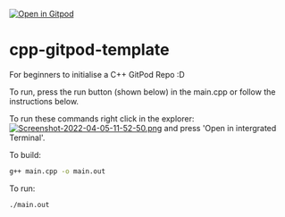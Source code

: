 [![Open in Gitpod](https://gitpod.io/button/open-in-gitpod.svg)](https://gitpod.io/#https://github.com/critical58/cpp-gitpod-template)

# cpp-gitpod-template
For beginners to initialise a C++ GitPod Repo :D

To run, press the run button (shown below) in the main.cpp or follow the instructions below.

To run these commands right click in the explorer:[![Screenshot-2022-04-05-11-52-50.png](https://i.postimg.cc/gknN39gL/Screenshot-2022-04-05-11-52-50.png)](https://postimg.cc/PPnWk7sd) and press 'Open in intergrated Terminal'.

To build:
```bash
g++ main.cpp -o main.out
```
To run:
```bash
./main.out
```
